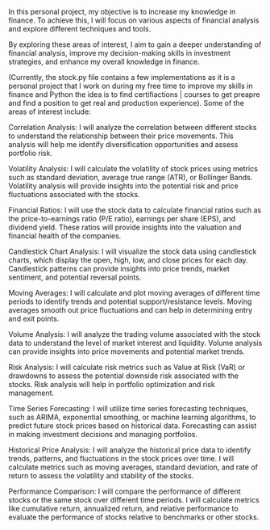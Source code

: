 In this personal project, my objective is to increase my knowledge in finance. To achieve this, I will focus on various aspects of financial analysis and explore different techniques and tools. 

By exploring these areas of interest, I aim to gain a deeper understanding of financial analysis, improve my decision-making skills in investment strategies, and enhance my overall knowledge in finance.

(Currently, the stock.py file contains a few implementations as it is a personal project that I work on during my free time to improve my skills in finance and Python the idea is to find certifiactions | courses to get preapre and find a position to get real and production experience).
Some of the areas of interest include:

Correlation Analysis: I will analyze the correlation between different stocks to understand the relationship between their price movements. This analysis will help me identify diversification opportunities and assess portfolio risk.

Volatility Analysis: I will calculate the volatility of stock prices using metrics such as standard deviation, average true range (ATR), or Bollinger Bands. Volatility analysis will provide insights into the potential risk and price fluctuations associated with the stocks.

Financial Ratios: I will use the stock data to calculate financial ratios such as the price-to-earnings ratio (P/E ratio), earnings per share (EPS), and dividend yield. These ratios will provide insights into the valuation and financial health of the companies.

Candlestick Chart Analysis: I will visualize the stock data using candlestick charts, which display the open, high, low, and close prices for each day. Candlestick patterns can provide insights into price trends, market sentiment, and potential reversal points.

Moving Averages: I will calculate and plot moving averages of different time periods to identify trends and potential support/resistance levels. Moving averages smooth out price fluctuations and can help in determining entry and exit points.

Volume Analysis: I will analyze the trading volume associated with the stock data to understand the level of market interest and liquidity. Volume analysis can provide insights into price movements and potential market trends.

Risk Analysis: I will calculate risk metrics such as Value at Risk (VaR) or drawdowns to assess the potential downside risk associated with the stocks. Risk analysis will help in portfolio optimization and risk management.

Time Series Forecasting: I will utilize time series forecasting techniques, such as ARIMA, exponential smoothing, or machine learning algorithms, to predict future stock prices based on historical data. Forecasting can assist in making investment decisions and managing portfolios.

Historical Price Analysis: I will analyze the historical price data to identify trends, patterns, and fluctuations in the stock prices over time. I will calculate metrics such as moving averages, standard deviation, and rate of return to assess the volatility and stability of the stocks.

Performance Comparison: I will compare the performance of different stocks or the same stock over different time periods. I will calculate metrics like cumulative return, annualized return, and relative performance to evaluate the performance of stocks relative to benchmarks or other stocks.

